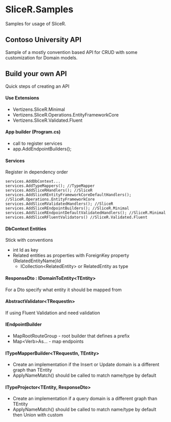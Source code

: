 # SliceR.Samples

Samples for usage of SliceR.

## Contoso University API

Sample of a mostly convention based API for CRUD with some customization for Domain models.

## Build your own API

Quick steps of creating an API

#### Use Extensions
* Vertizens.SliceR.Minimal
* Vertizens.SliceR.Operations.EntityFrameworkCore
* Vertizens.SliceR.Validated.Fluent

#### App builder (Program.cs)
* call to register services
* app.AddEndpointBuilders();
	
#### Services
Register in dependency order
```
services.AddDbContext...
services.AddTypeMappers(); //TypeMapper
services.AddSliceRHandlers(); //SliceR						
services.AddSliceREntityFrameworkCoreDefaultHandlers(); //SliceR.Operations.EntityFrameworkCore
services.AddSliceRValidatedHandlers(); //SliceR
services.AddSliceREndpointBuilders(); //SliceR.Minimal
services.AddSliceREndpointDefaultValidatedHandlers(); //SliceR.Minimal
services.AddSliceRFluentValidators() //SliceR.Validated.Fluent
```
	
#### DbContext Entities
Stick with conventions

* int Id as key
* Related entities as properties with ForeignKey property {RelatedEntityName}Id
	+ ICollection&lt;RelatedEntity&gt; or RelatedEntity as type

#### ResponseDto : IDomainToEntity&lt;TEntity&gt;

For a Dto specify what entity it should be mapped from

#### AbstractValidator&lt;TRequestIn&gt;

If using Fluent Validation and need validation
	
#### IEndpointBuilder
* MapRootRouteGroup - root builder that defines a prefix
* Map&lt;Verb&gt;As... - map endpoints
	
#### ITypeMapperBuilder&lt;TRequestIn, TEntity&gt;
* Create an implementation if the Insert or Update domain is a different graph than TEntity
* ApplyNameMatch() should be called to match name/type by default
	
#### ITypeProjector&lt;TEntity, ResponseDto&gt;
* Create an implementation if a query domain is a different graph than TEntity
* ApplyNameMatch() should be called to match name/type by default then Union with custom

